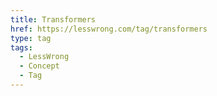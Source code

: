 ```yaml
---
title: Transformers
href: https://lesswrong.com/tag/transformers
type: tag
tags:
  - LessWrong
  - Concept
  - Tag
---
```


